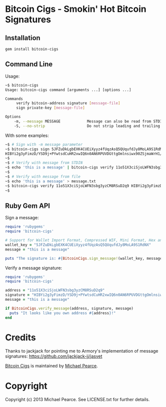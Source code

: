 # Bitcoin Cigs - Smokin' Hot Bitcoin Signatures

## Installation

    gem install bitcoin-cigs

## Command Line

Usage:
```sh
~$ bitcoin-cigs 
Usage: bitcoin-cigs command [arguments ...] [options ...]

Commands
     verify bitcoin-address signature [message-file]
     sign private-key [message-file]

Options
    -m, --message MESSAGE            Message can also be read from STDIN
    -S, --no-strip                   Do not strip leading and trailing whitespace from message (stripped by default)
```

With some examples:
```sh
~$ # Sign with -m message parameter
~$ bitcoin-cigs sign 5JFZuDkLgbEXK4CUEiXyyz4fUqzAsQ5QUqufdJy8MoLA9S1RdNX -m 'this is a message'
HIBYi2g3yFimzD/YSD9j+PYwtsdCuHR2xwIQ6n0AN6RPUVDGttgOmlnsiwx90ZSjmaWrH1/HwrINJbaP7eMA6V4=
~$ 
~$ # Verify with message from STDIN
~$ echo 'this is a message' | bitcoin-cigs verify 11o51X3ciSjoLWFN3sbg3yzCM8RSuD2q9 HIBYi2g3yFimzD/YSD9j+PYwtsdCuHR2xwIQ6n0AN6RPUVDGttgOmlnsiwx90ZSjmaWrH1/HwrINJbaP7eMA6V4=
~$ 
~$ # Verify with message from file
~$ echo 'this is a message' > message.txt
~$ bitcoin-cigs verify 11o51X3ciSjoLWFN3sbg3yzCM8RSuD2q9 HIBYi2g3yFimzD/YSD9j+PYwtsdCuHR2xwIQ6n0AN6RPUVDGttgOmlnsiwx90ZSjmaWrH1/HwrINJbaP7eMA6V4= message.txt
~$ 
```

## Ruby Gem API

Sign a message:
```ruby
require 'rubygems'
require 'bitcoin-cigs'

# Support for Wallet Import Format, Compressed WIF, Mini Format, Hex and Base64 wallets
wallet_key = "5JFZuDkLgbEXK4CUEiXyyz4fUqzAsQ5QUqufdJy8MoLA9S1RdNX"
message = "this is a message"

puts "The signature is: #{BitcoinCigs.sign_message!(wallet_key, message)}"
```

Verify a message signature:
```ruby
require 'rubygems'
require 'bitcoin-cigs'

address = "11o51X3ciSjoLWFN3sbg3yzCM8RSuD2q9"
signature = "HIBYi2g3yFimzD/YSD9j+PYwtsdCuHR2xwIQ6n0AN6RPUVDGttgOmlnsiwx90ZSjmaWrH1/HwrINJbaP7eMA6V4="
message = "this is a message"

if BitcoinCigs.verify_message(address, signature, message)
  puts "It looks like you own address #{address}!"
end
```

# Credits

Thanks to jackjack for pointing me to Armory's implementation of message signatures:
https://github.com/jackjack-jj/jasvet

[Bitcoin Cigs](https://github.com/michaelgpearce/bitcoin-cigs) is maintained by [Michael Pearce](https://github.com/michaelgpearce).

# Copyright

Copyright (c) 2013 Michael Pearce. See LICENSE.txt for further details.

